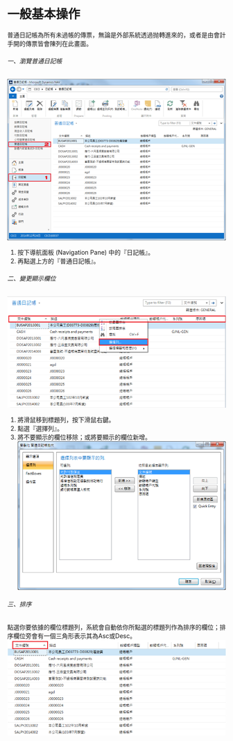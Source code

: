 # 一般基本操作

普通日記帳為所有未過帳的傳票，無論是外部系統透過抛轉進來的，或者是由會計手開的傳票皆會陳列在此畫面。

###### 一、瀏覽普通日記帳
![普通日記帳列表](01_02_001.png)
1. 按下導航面板 (Navigation Pane) 中的『日記帳』。
2. 再點選上方的『普通日記帳』。

###### 二、變更顯示欄位
![變更顯示欄位](01_02_002.png)
1. 將滑鼠移到標題列，按下滑鼠右鍵。
2. 點選『選擇列』。
3. 將不要顯示的欄位移除；或將要顯示的欄位新增。
![變更顯示列](01_02_003.png)

###### 三、排序
點選你要依據的欄位標題列，系統會自動依你所點選的標題列作為排序的欄位；排序欄位旁會有一個三角形表示其為Asc或Desc。
![排序](01_02_004.png)

